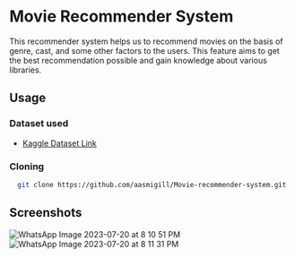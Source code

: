 # Movie Recommender System

This recommender system helps us to recommend movies on the basis of genre, cast, and some other factors to the users. This feature aims to get the best recommendation possible and gain knowledge about various libraries. 
## Usage
### Dataset used

- [Kaggle Dataset Link](https://www.kaggle.com/datasets/tmdb/tmdb-movie-metadata?select=tmdb_5000_movies.cs)

### Cloning 

```bash
  git clone https://github.com/aasmigill/Movie-recommender-system.git
```



## Screenshots

![WhatsApp Image 2023-07-20 at 8 10 51 PM](https://github.com/aasmigill/Movie-recommender-system/assets/90896920/828cdd03-8641-4822-9a5b-524cc8d5187f)
![WhatsApp Image 2023-07-20 at 8 11 31 PM](https://github.com/aasmigill/Movie-recommender-system/assets/90896920/edce2b1a-8ece-40c7-b5e4-075766efe821)

